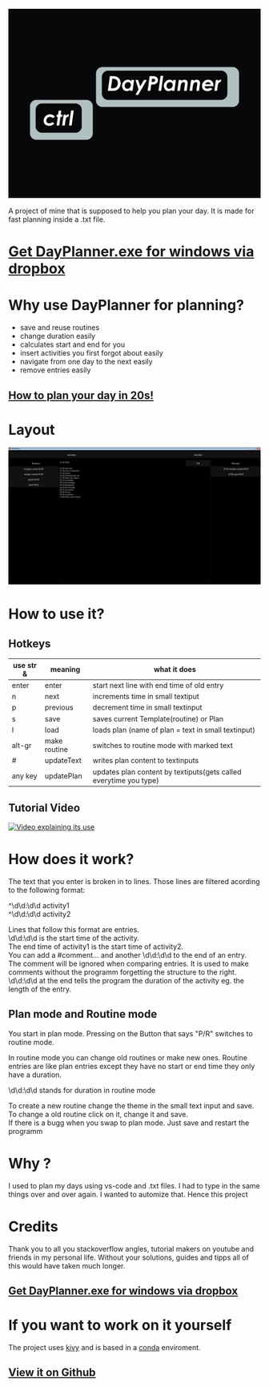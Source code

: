 ![alt text](logo.jpg)

A project of mine that is supposed to help you plan your day. It is made for fast planning inside a .txt file.

# [Get DayPlanner.exe  for windows via dropbox](https://www.dropbox.com/sh/ig1fnukoz3tq680/AACXfUxSOb_M0YYU1C5FDnBIa?dl=0)

# Why use DayPlanner for planning?
- save and reuse routines
- change duration easily
- calculates start and end for you
- insert activities you first forgot about easily
- navigate from one day to the next easily
- remove entries easily

## [How to plan your day in 20s!](https://www.youtube.com/watch?v=idmiFDpcM0w)

# Layout
![alt text](tool.jpg)


# How to use it?


## Hotkeys

|use str & | meaning | what it does|
|---|---|---|
|enter|     enter|start next line with end time of old entry|
|n|     next|    increments time in small textiput|
|p|	    previous|   decrement time in small textinput|
|s|	    save|   saves current Template(routine) or Plan|
|l|	    load|   loads plan (name of plan = text in small textinput)|
|alt-gr|make routine|switches to routine mode with marked text|
|#|	        updateText|writes plan content to textinputs|
|any key| 	updatePlan|updates plan content by textiputs(gets called everytime you type)|


## Tutorial Video

[![Video explaining its use](http://img.youtube.com/vi/qoUj6SzII3w/0.jpg)](http://www.youtube.com/watch?v=qoUj6SzII3w)

# How does it work? 
The text that you enter is broken in to lines. Those lines are filtered acording to the following format:

^\d\d:\d\d activity1\
^\d\d:\d\d activity2

Lines that follow this format are entries. \
\d\d:\d\d is the start time of the activity.\
The end time of activity1 is the start time of activity2.\
You can add a #comment... and another \d\d:\d\d to the end of an entry. \
The comment will be ignored when comparing entries. It is used to make comments without the programm forgetting the structure to the right. \
\d\d:\d\d at the end tells the program the duration of the activity eg. the length of the entry.

## Plan mode and Routine mode
You start in plan mode. Pressing on the Button that says "P/R" switches to routine mode. 

In routine mode you can change old routines or make new ones. Routine entries
are like plan entries except they have no start or end time they only have a duration. 

\d\d:\d\d stands for duration in routine mode

To create a new routine change the theme in the small text input and save.\
To change a old routine click on it, change it and save. \
If there is a bugg when you swap to plan mode. Just save and restart the programm

# Why ?
I used to plan my days using vs-code and .txt files. I had to type in the same things over and over again. I wanted to automize that. Hence this project

# Credits
Thank you to all you  stackoverflow angles, tutorial makers on youtube and friends in my personal life. Without your solutions, guides and tipps all of this would have taken much longer.


## [Get DayPlanner.exe  for windows via dropbox](https://www.dropbox.com/sh/ig1fnukoz3tq680/AACXfUxSOb_M0YYU1C5FDnBIa?dl=0)

# If you want to work on it yourself

The project uses [kivy](https://kivy.org/#home) and is based in a [conda](https://www.anaconda.com/) enviroment. 

## [View it on Github](https://github.com/Murtag00/DayPlanner)
